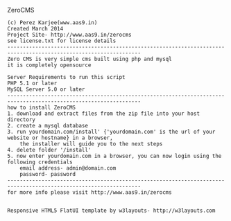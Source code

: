 ZeroCMS

	(c) Perez Karjee(www.aas9.in)
	Created March 2014
	Project Site- http://www.aas9.in/zerocms
	see license.txt for license details
	-----------------------------------------------------------------------------------------------------------------
	Zero CMS is very simple cms built using php and mysql
	it is completely opensource

	Server Requirements to run this script
	PHP 5.1 or later
	MySQL Server 5.0 or later
	-----------------------------------------------------------------------------------------------------------------
	how to install ZeroCMS
	1. download and extract files from the zip file into your host directory
	2. create a mysql database
	3. run yourdomain.com/install' {'yourdomain.com' is the url of your website or hostname} in a browser,
		the installer will guide you to the next steps
	4. delete folder '/install'
	5. now enter yourdomain.com in a browser, you can now login using the following credentials
		email address- admin@domain.com
		password- password
	-----------------------------------------------------------------------------------------------------------------
	for more info please visit http://www.aas9.in/zerocms
	
	
	Responsive HTML5 FlatUI template by w3layouts- http://w3layouts.com
